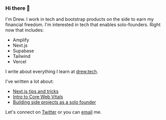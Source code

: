 ### Hi there 👋

<!--
**dbredvick/dbredvick** is a ✨ _special_ ✨ repository because its `README.md` (this file) appears on your GitHub profile.

Here are some ideas to get you started:

- 🔭 I’m currently working on ...
- 🌱 I’m currently learning ...
- 👯 I’m looking to collaborate on ...
- 🤔 I’m looking for help with ...
- 💬 Ask me about ...
- 📫 How to reach me: ...
- 😄 Pronouns: ...
- ⚡ Fun fact: ...
-->

I'm Drew. I work in tech and bootstrap products on the side to earn my financial freedom. I'm interested in tech that enables solo-founders. Right now that includes:

- Amplify
- Next.js 
- Supabase
- Tailwind
- Vercel

I write about everything I learn at [drew.tech](https://drew.tech/).

I've written a lot about:

- [Next.js tips and tricks](https://drew.tech/topics/nextjs)
- [Intro to Core Web Vitals](https://drew.tech/topics/core-web-vitals)
- [Building side projects as a solo founder](https://drew.tech/topics/side-projects)

Let's connect on [Twitter](https://twitter.com/DBredvick) or you can [email](mailto:drewb@hey.com) me.


